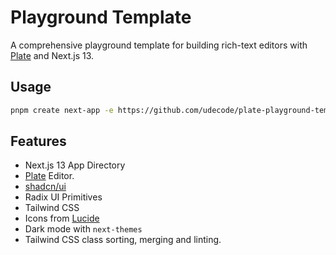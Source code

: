 # Playground Template

A comprehensive playground template for building rich-text editors with [Plate](https://platejs.org/) and Next.js 13.

## Usage

```bash
pnpm create next-app -e https://github.com/udecode/plate-playground-template
```

## Features

- Next.js 13 App Directory
- [Plate](https://platejs.org/) Editor.
- [shadcn/ui](https://ui.shadcn.com/)
- Radix UI Primitives
- Tailwind CSS
- Icons from [Lucide](https://lucide.dev)
- Dark mode with `next-themes`
- Tailwind CSS class sorting, merging and linting.
